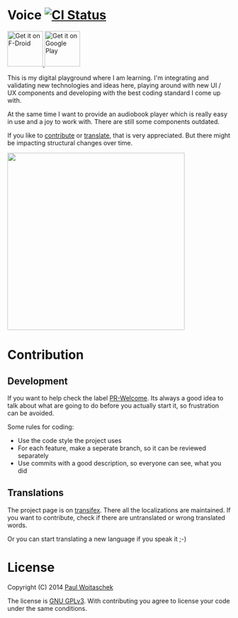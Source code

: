 Voice [![CI Status](https://img.shields.io/bitrise/9a019fd662ba4b7f/master.svg?token=xxw4jv2fGrT9Dwxhm0K9ng)](https://app.bitrise.io/app/9a019fd662ba4b7f#/builds)
=======================

<a href="https://f-droid.org/packages/de.ph1b.audiobook/">
  <img alt="Get it on F-Droid"
       height="80"
       src="https://f-droid.org/badge/get-it-on.png" />
</a>
<a href="https://play.google.com/store/apps/details?id=de.ph1b.audiobook">
  <img alt="Get it on Google Play"
       height="80"
       src="https://play.google.com/intl/en_us/badges/images/generic/en_badge_web_generic.png" />
</a>  

This is my digital playground where I am learning. I'm integrating and validating new technologies and ideas here, playing around with new UI / UX components and developing with the best coding standard I come up with.

At the same time I want to provide an audiobook player which is really easy in use and a joy to work with.
There are still some components outdated.

If you like to [contribute](#contrib) or [translate](#trans), that is very appreciated. But there might be impacting structural changes over time.

<a href="https://play.google.com/store/apps/details?id=de.ph1b.audiobook"><img src="https://github.com/PaulWoitaschek/Voice/blob/master/Images/front.png" width="400" ></a>

# <a name="contrib">Contribution</a>

## Development

If you want to help check the label [PR-Welcome](https://github.com/PaulWoitaschek/Voice/issues?q=is%3Aopen+is%3Aissue+label%3A%22PR+welcome%22).
Its always a good idea to talk about what are going to do before you actually start it, so frustration can be avoided.

Some rules for coding:
* Use the code style the project uses
* For each feature, make a seperate branch, so it can be reviewed separately
* Use commits with a good description, so everyone can see, what you did

## <a name="trans">Translations</a>
The project page is on [transifex](https://www.transifex.com/PaulWoitaschek/voice/). There all the localizations are maintained. If you want to contribute, check if there are untranslated or wrong translated words.

Or you can start translating a new language if you speak it ;-)

# License
Copyright (C) 2014 [Paul Woitaschek](http://www.paul-woitaschek.de/)

The license is [GNU GPLv3](https://github.com/PaulWoitaschek/Voice/blob/master/LICENSE.md). With contributing you agree to license your code under the same conditions.
